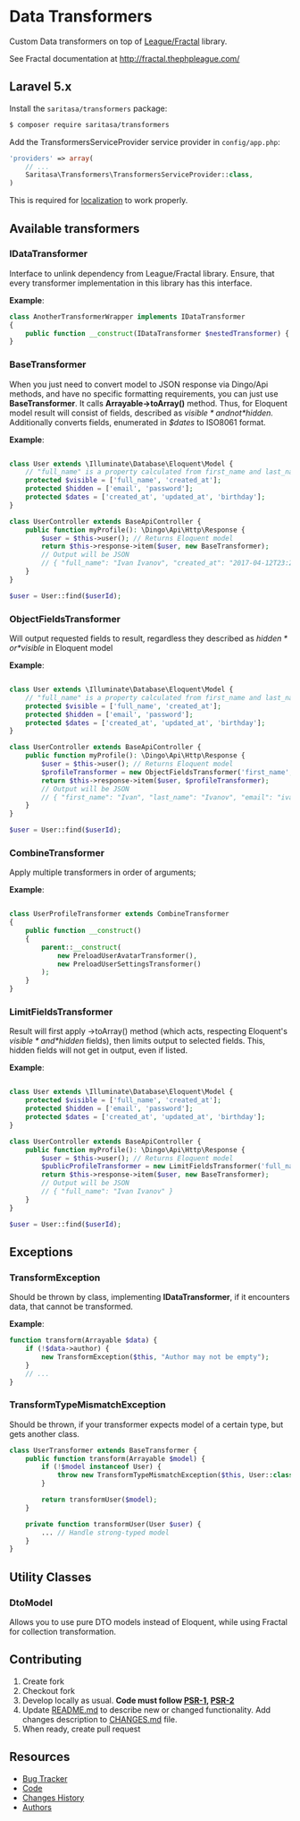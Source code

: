 # Data Transformers

Custom Data transformers on top of [League/Fractal](https://github.com/thephpleague/fractal) library.

See Fractal documentation at http://fractal.thephpleague.com/


## Laravel 5.x

Install the ```saritasa/transformers``` package:

```bash
$ composer require saritasa/transformers
```

Add the TransformersServiceProvider service provider in ``config/app.php``:

```php
'providers' => array(
    // ...
    Saritasa\Transformers\TransformersServiceProvider::class,
)
```

This is required for [localization](https://laravel.com/docs/localization) to work properly.

## Available transformers

### IDataTransformer
Interface to unlink dependency from League/Fractal library.
Ensure, that every transformer implementation in this library has this interface.

**Example**:
```php
class AnotherTransformerWrapper implements IDataTransformer
{
    public function __construct(IDataTransformer $nestedTransformer) { ... }
}
```

### BaseTransformer
When you just need to convert model to JSON response via Dingo/Api methods,
and have no specific formatting requirements, you can just use
**BaseTransformer**. It calls **Arrayable->toArray()** method.
Thus, for Eloquent model result will consist of fields,
described as *$visible* and not *$hidden.*
Additionally converts fields, enumerated in *$dates* to ISO8061 format.

**Example**:
```php

class User extends \Illuminate\Database\Eloquent\Model {
    // "full_name" is a property calculated from first_name and last_name
    protected $visible = ['full_name', 'created_at'];
    protected $hidden = ['email', 'password'];
    protected $dates = ['created_at', 'updated_at', 'birthday'];
}

class UserController extends BaseApiController {
    public function myProfile(): \Dingo\Api\Http\Response {
        $user = $this->user(); // Returns Eloquent model
        return $this->response->item($user, new BaseTransformer);
        // Output will be JSON
        // { "full_name": "Ivan Ivanov", "created_at": "2017-04-12T23:20:50.52Z" }
    }
}

$user = User::find($userId);

```

### ObjectFieldsTransformer
Will output requested fields to result, regardless they described as
*$hidden* or *$visible* in Eloquent model

**Example**:
```php

class User extends \Illuminate\Database\Eloquent\Model {
    // "full_name" is a property calculated from first_name and last_name
    protected $visible = ['full_name', 'created_at'];
    protected $hidden = ['email', 'password'];
    protected $dates = ['created_at', 'updated_at', 'birthday'];
}

class UserController extends BaseApiController {
    public function myProfile(): \Dingo\Api\Http\Response {
        $user = $this->user(); // Returns Eloquent model
        $profileTransformer = new ObjectFieldsTransformer('first_name', 'last_name', 'email', 'birthday');
        return $this->response->item($user, $profileTransformer);
        // Output will be JSON
        // { "first_name": "Ivan", "last_name": "Ivanov", "email": "ivanov@mail.ru", "birthday": "1985-04-12T00:00:00.00Z" }
    }
}

$user = User::find($userId);

```


### CombineTransformer
Apply multiple transformers in order of arguments;

**Example**:
```php

class UserProfileTransformer extends CombineTransformer
{
    public function __construct()
    {
        parent::__construct(
            new PreloadUserAvatarTransformer(),
            new PreloadUserSettingsTransformer()
        );
    }
}

```

### LimitFieldsTransformer
Result will first apply ->toArray() method (which acts, respecting Eloquent's
*$visible* and *$hidden* fields), then limits output to selected fields.
This, hidden fields will not get in output, even if listed.

**Example**:
```php

class User extends \Illuminate\Database\Eloquent\Model {
    protected $visible = ['full_name', 'created_at'];
    protected $hidden = ['email', 'password'];
    protected $dates = ['created_at', 'updated_at', 'birthday'];
}

class UserController extends BaseApiController {
    public function myProfile(): \Dingo\Api\Http\Response {
        $user = $this->user(); // Returns Eloquent model
        $publicProfileTransformer = new LimitFieldsTransformer('full_name', 'birthday');
        return $this->response->item($user, new BaseTransformer);
        // Output will be JSON
        // { "full_name": "Ivan Ivanov" }
    }
}

$user = User::find($userId);

```

## Exceptions
### TransformException
Should be thrown by class, implementing **IDataTransformer**, if it encounters data,
that cannot be transformed.

**Example**:
```php
function transform(Arrayable $data) {
    if (!$data->author) {
        new TransformException($this, "Author may not be empty");
    }
    // ...
}
```

### TransformTypeMismatchException
Should be thrown, if your transformer expects model of a certain type,
but gets another class.

```php
class UserTransformer extends BaseTransformer {
    public function transform(Arrayable $model) {
        if (!$model instanceof User) {
            throw new TransformTypeMismatchException($this, User::class, get_class($model));
        }

        return transformUser($model);
    }

    private function transformUser(User $user) {
        ... // Handle strong-typed model
    }
}

```

## Utility Classes

### DtoModel
Allows you to use pure DTO models instead of Eloquent, while using Fractal for
collection transformation.

## Contributing

1. Create fork
2. Checkout fork
3. Develop locally as usual. **Code must follow [PSR-1](http://www.php-fig.org/psr/psr-1/), [PSR-2](http://www.php-fig.org/psr/psr-2/)**
4. Update [README.md](README.md) to describe new or changed functionality. Add changes description to [CHANGES.md](CHANGES.md) file.
5. When ready, create pull request

## Resources

* [Bug Tracker](http://github.com/saritasa/php-transformers/issues)
* [Code](http://github.com/saritasa/php-transformers)
* [Changes History](CHANGES.md)
* [Authors](http://github.com/saritasa/php-transformers/contributors)
